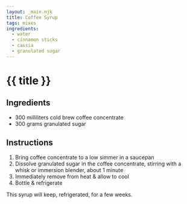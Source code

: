 ```yaml
---
layout: _main.njk
title: Coffee Syrup
tags: mixes
ingredients:
  - water
  - cinnamon sticks
  - cassia
  - granulated sugar
---
```


<!-- markdownlint-disable MD025 -->
# {{ title }}
<!-- markdownlint-disable MD025 -->

## Ingredients

* 300 milliliters cold brew coffee concentrate
* 300 grams granulated sugar

## Instructions

1. Bring coffee concentrate to a low simmer in a saucepan
2. Dissolve granulated sugar in the coffee concentrate, stirring with a whisk or immersion blender, about 1 minute
3. Immediately remove from heat & allow to cool
4. Bottle & refrigerate

<tiki-callout type="note">

  This syrup will keep, refrigerated, for a few weeks.

</tiki-callout>
